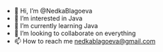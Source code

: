 - 👋 Hi, I’m @NedkaBlagoeva
- 👀 I’m interested in Java
- 🌱 I’m currently learning Java
- 💞️ I’m looking to collaborate on everything
- 📫 How to reach me nedkablagoeva@gmail.com

<!---
NedkaBlagoeva/NedkaBlagoeva is a ✨ special ✨ repository because its `README.md` (this file) appears on your GitHub profile.
You can click the Preview link to take a look at your changes.
--->
